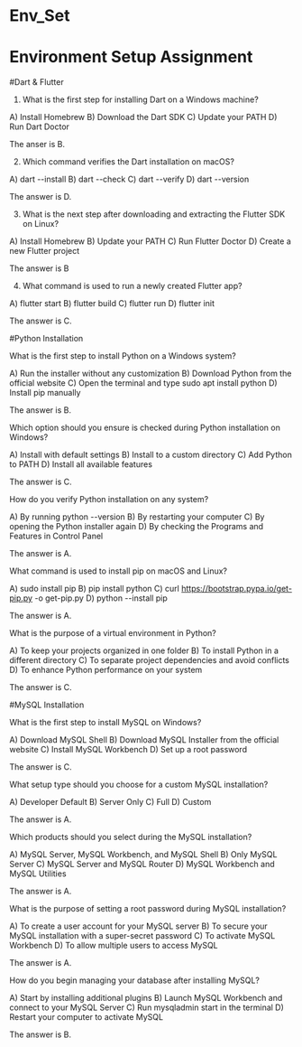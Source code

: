 # Env_Set

# Environment Setup Assignment

#Dart & Flutter

1. What is the first step for installing Dart on a Windows machine?

A) Install Homebrew
B) Download the Dart SDK
C) Update your PATH
D) Run Dart Doctor

The anser is B.

2. Which command verifies the Dart installation on macOS?

A) dart --install
B) dart --check
C) dart --verify
D) dart --version

The answer is D.

3. What is the next step after downloading and extracting the Flutter SDK on Linux?

A) Install Homebrew
B) Update your PATH
C) Run Flutter Doctor
D) Create a new Flutter project

The answer is B


4. What command is used to run a newly created Flutter app?

A) flutter start
B) flutter build
C) flutter run
D) flutter init

The answer is C.


#Python Installation

What is the first step to install Python on a Windows system?

A) Run the installer without any customization
B) Download Python from the official website
C) Open the terminal and type sudo apt install python
D) Install pip manually

The answer is B.

Which option should you ensure is checked during Python installation on Windows?

A) Install with default settings
B) Install to a custom directory
C) Add Python to PATH
D) Install all available features

The answer is C.

How do you verify Python installation on any system?

A) By running python --version
B) By restarting your computer
C) By opening the Python installer again
D) By checking the Programs and Features in Control Panel

The answer is A.

What command is used to install pip on macOS and Linux?

A) sudo install pip
B) pip install python
C) curl https://bootstrap.pypa.io/get-pip.py -o get-pip.py
D) python --install pip

The answer is A.

What is the purpose of a virtual environment in Python?

A) To keep your projects organized in one folder
B) To install Python in a different directory
C) To separate project dependencies and avoid conflicts
D) To enhance Python performance on your system

The answer is C.

#MySQL Installation

What is the first step to install MySQL on Windows?

A) Download MySQL Shell
B) Download MySQL Installer from the official website
C) Install MySQL Workbench
D) Set up a root password

The answer is C.

What setup type should you choose for a custom MySQL installation?

A) Developer Default
B) Server Only
C) Full
D) Custom

The answer is A.

Which products should you select during the MySQL installation?

A) MySQL Server, MySQL Workbench, and MySQL Shell
B) Only MySQL Server
C) MySQL Server and MySQL Router
D) MySQL Workbench and MySQL Utilities

The answer is A.

What is the purpose of setting a root password during MySQL installation?

A) To create a user account for your MySQL server
B) To secure your MySQL installation with a super-secret password
C) To activate MySQL Workbench
D) To allow multiple users to access MySQL

The answer is A.

How do you begin managing your database after installing MySQL?

A) Start by installing additional plugins
B) Launch MySQL Workbench and connect to your MySQL Server
C) Run mysqladmin start in the terminal
D) Restart your computer to activate MySQL

The answer is B.
